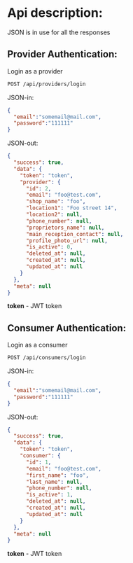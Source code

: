 Api description:
================

JSON is in use for all the responses

Provider Authentication:
------------------------
Login as a provider

```bash
POST /api/providers/login
```
JSON-in:
```json
{
  "email":"somemail@mail.com",
  "password":"111111"
}
```

JSON-out:
```json
{
  "success": true,
  "data": {
    "token": "token",
    "provider": {
      "id": 2,
      "email": "foo@test.com",
      "shop_name": "foo",
      "location1": "Foo street 14",
      "location2": null,
      "phone_number": null,
      "proprietors_name": null,
      "main_reception_contact": null,
      "profile_photo_url": null,
      "is_active": 0,
      "deleted_at": null,
      "created_at": null,
      "updated_at": null
    }
  },
  "meta": null
}
```

**token** - JWT token 

Consumer Authentication:
-----------------------

Login as a consumer

```bash
POST /api/consumers/login
```

JSON-in:
```json
{
  "email":"somemail@mail.com",
  "password":"111111"
}
```

JSON-out:
```json
{
  "success": true,
  "data": {
    "token": "token",
    "consumer": {
      "id": 1,
      "email": "foo@test.com",
      "first_name": "foo",
      "last_name": null,
      "phone_number": null,
      "is_active": 1,
      "deleted_at": null,
      "created_at": null,
      "updated_at": null
    }
  },
  "meta": null
}
```

**token** - JWT token 